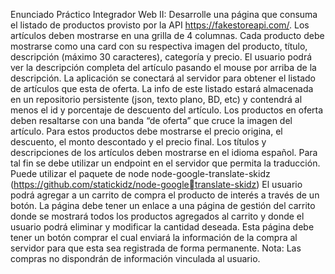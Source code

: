 Enunciado Práctico Integrador Web II:
Desarrolle una página que consuma el listado de productos provisto por la API https://fakestoreapi.com/.
Los artículos deben mostrarse en una grilla de 4 columnas. Cada producto debe mostrarse como una card con su respectiva imagen del producto, título, descripción (máximo 30 caracteres), categoría y precio. 
El usuario podrá ver la descripción completa del artículo pasando el mouse por arriba de la descripción. 
La aplicación se conectará al servidor para obtener el listado de artículos que esta de oferta. La info de este listado estará almacenada en un repositorio persistente (json, texto plano, BD, etc) y contendrá al menos el id y porcentaje de descuento del artículo. 
Los productos en oferta deben resaltarse con una banda “de oferta” que cruce la imagen del artículo. Para estos productos debe mostrarse el precio origina, el descuento, el monto descontado y el precio final. 
Los títulos y descripciones de los artículos deben mostrarse en el idioma español. Para tal fin se debe utilizar un endpoint en el servidor que permita la traducción. Puede utilizar el paquete de node node-google-translate-skidz (https://github.com/statickidz/node-googletranslate-skidz) 
El usuario podrá agregar a un carrito de compra el producto de interés a través de un botón. 
La página debe tener un enlace a una página de gestión del carrito donde se mostrará todos los productos agregados al carrito y donde el usuario podrá eliminar y modificar la cantidad 
deseada. Esta página debe tener un botón comprar el cual enviará la información de la compra al servidor para que esta sea registrada de forma permanente. 
Nota: Las compras no dispondrán de información vinculada al usuario.
